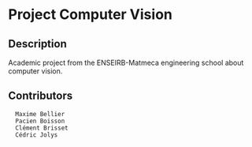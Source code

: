 Project Computer Vision
======================

Description
-----------

Academic project from the ENSEIRB-Matmeca engineering school about computer vision.

Contributors
-----------

      Maxime Bellier
      Pacien Boisson
      Clément Brisset
      Cédric Jolys
